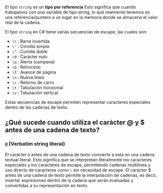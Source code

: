 El tipo `string` es un **tipo por referencia**
Esto significa que cuando trabajamos con una variable de tipo string, lo que realmente tenemos es una referencia/puntero a un lugar en la memoria donde se almacena el valor real de la cadena.

El tipo `string` en C# tiene varias secuencias de escape, las cuales son:
- `\\` : Barra invertida
- `\'` : Comilla simple
- `\"` : Comilla doble
- `\0` : Carácter nulo
- `\a` : Alerta (campana)
- `\b` : Retroceso
- `\f` : Avance de página
- `\n` : Nueva línea
- `\r` : Retorno de carro
- `\t` : Tabulación horizontal
- `\v` : Tabulación vertical

Estas secuencias de escape permiten representar caracteres especiales dentro de las cadenas de texto.

## ¿Qué sucede cuando utiliza el carácter @ y $ antes de una cadena de texto?
### `@` (Verbatim string literal)
El carácter `@` antes de una cadena de texto convierte a esta en una cadena textual literal. Esto significa que se interpretan literalmente los caracteres especiales y los caracteres de escape, permitiendo cadenas multilínea y uso directo de caracteres como `\` sin necesidad de escape.
El carácter $ antes de una cadena de texto permite la interpolación de cadenas, es decir, insertar expresiones dentro de la cadena que serán evaluadas y convertidas a su representación en texto.